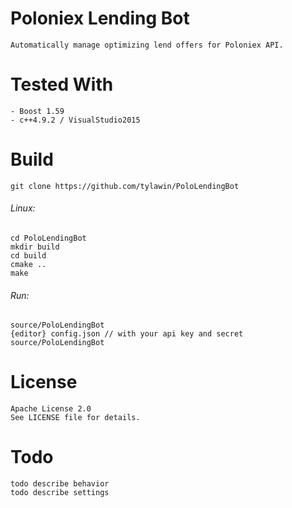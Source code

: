 # Poloniex Lending Bot
```
Automatically manage optimizing lend offers for Poloniex API.
```

# Tested With
```
- Boost 1.59
- c++4.9.2 / VisualStudio2015
```

# Build
```
git clone https://github.com/tylawin/PoloLendingBot
```
###### Linux:
```
cd PoloLendingBot
mkdir build
cd build
cmake ..
make
```
###### Run:
```
source/PoloLendingBot
{editor} config.json // with your api key and secret
source/PoloLendingBot
```

# License
```
Apache License 2.0
See LICENSE file for details.
```

# Todo
```
todo describe behavior
todo describe settings
```
